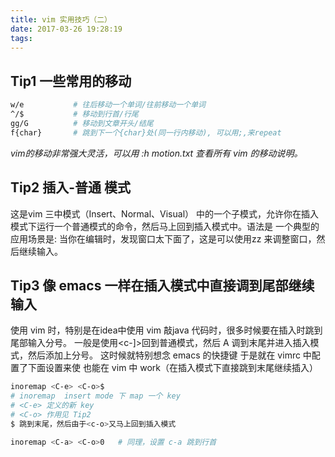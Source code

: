 ```yaml
---
title: vim 实用技巧（二）
date: 2017-03-26 19:28:19
tags:
---
```


## Tip1 一些常用的移动
```bash
w/e           # 往后移动一个单词/往前移动一个单词
^/$           # 移动到行首/行尾
gg/G          # 移动到文章开头/结尾
f{char}       # 跳到下一个{char}处(同一行内移动), 可以用;,来repeat
```
_vim的移动非常强大灵活，可以用 :h motion.txt 查看所有 vim 的移动说明。_

## Tip2 插入-普通 模式
这是vim 三中模式（Insert、Normal、Visual） 中的一个子模式，允许你在插入模式下运行一个普通模式的命令，然后马上回到插入模式中。语法是<c-o>
一个典型的应用场景是: 当你在编辑时，发现窗口太下面了，这是可以使用<c-o>zz 来调整窗口，然后继续输入。

## Tip3 像 emacs 一样在插入模式中<c-e>直接调到尾部继续输入
使用 vim 时，特别是在idea中使用 vim 敲java 代码时，很多时候要在插入时跳到尾部输入分号。
一般是使用<c-]>回到普通模式，然后 A 调到末尾并进入插入模式，然后添加上分号。
这时候就特别想念 emacs 的快捷键 <c-e> 
于是就在 vimrc 中配置了下面设置来使 <c-e> 也能在 vim 中 work（在插入模式下直接跳到末尾继续插入）
```bash
inoremap <C-e> <C-o>$
# inoremap  insert mode 下 map 一个 key
# <C-e> 定义的新 key
# <C-o> 作用见 Tip2
$ 跳到末尾，然后由于<c-o>又马上回到插入模式

inoremap <C-a> <C-o>0   # 同理，设置 c-a 跳到行首
```
